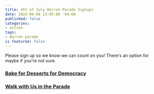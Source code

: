 ```yaml
---
title: 4th of July Warren Parade Signups
date: 2024-06-08 13:05:00 -04:00
published: false
categories:
- action
tags:
- Warren parade
is featured: false
---
```


Please sign up so we know we can count on you! There's an option for maybe if you're not sure. 

### [Bake for Desserts for Democracy](https://docs.google.com/forms/d/e/1FAIpQLScG_FnPc9nkJwRVR64uMgK4LPToWszpw9e34N9okP1ezXleWA/viewform) 

### [Walk with Us in the Parade](https://docs.google.com/forms/d/e/1FAIpQLScZz2n-Xrfz-EUTatzlV2sUsmPbV6H7LxQJwcijDmjXa9Sz6Q/viewform) 